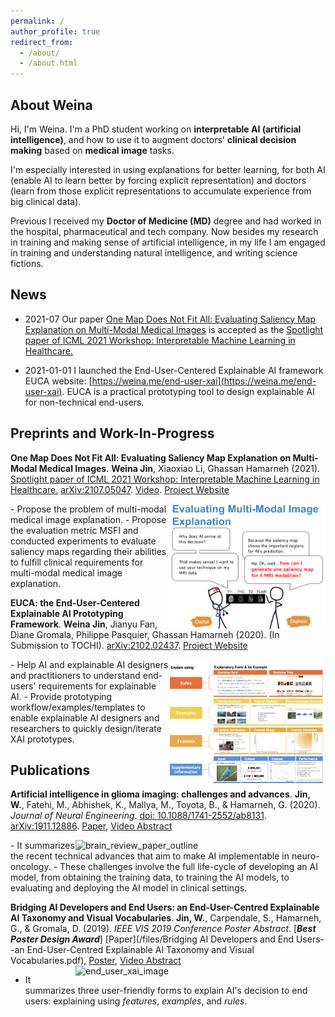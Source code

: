 ```yaml
---
permalink: /
author_profile: true
redirect_from:
  - /about/
  - /about.html
---
```




## About Weina

Hi, I'm Weina. I'm a PhD student working on **interpretable AI (artificial intelligence)**, and how to use it to augment doctors' **clinical decision making** based on **medical image** tasks.
<!-- It is interdisciplinary research among AI, computer vision, information visualization (InfoVis), human-computer interaction (HCI), and medicine. An explanation is a two-way communication/interaction between AI system and its users, that's where HCI and InfoVis come in. -->
I'm especially interested in using explanations for better learning, for both AI (enable AI to learn better by forcing explicit representation) and doctors (learn from those explicit representations to accumulate experience from big clinical data).

Previous I received my **Doctor of Medicine (MD)** degree and had worked in the hospital, pharmaceutical and tech company. Now besides my research in training and making sense of artificial intelligence, in my life I am engaged in training and understanding natural intelligence, and writing science fictions.


## News 

* 2021-07 Our paper <a href="http://weina.me/one-map-not-fit-all" target="_blank">One Map Does Not Fit All: Evaluating Saliency Map Explanation on Multi-Modal Medical Images</a> is accepted as the <a href="https://sites.google.com/view/imlh2021/" target="_blank">Spotlight paper of ICML 2021 Workshop: Interpretable Machine Learning in Healthcare.</a>

* 2021-01-01 I launched the End-User-Centered Explainable AI framework EUCA website: [https://weina.me/end-user-xai](https://weina.me/end-user-xai). EUCA is a practical prototyping tool to design explainable AI for non-technical end-users.


## Preprints and Work-In-Progress


**One Map Does Not Fit All: Evaluating Saliency Map Explanation on Multi-Modal Medical Images**. **Weina Jin**, Xiaoxiao Li, Ghassan Hamarneh (2021). <a href="https://sites.google.com/view/imlh2021/" target="_blank">Spotlight paper of ICML 2021 Workshop: Interpretable Machine Learning in Healthcare.</a>
[arXiv:2107.05047](https://arxiv.org/abs/2107.05047). [Video](https://youtu.be/J-ceZ20cBJk). [Project Website](http://weina.me/one-map-not-fit-all)

<img src="/images/poster_ thumbnail_One Map Does Not Fit All_Evaluating Saliency Map Explanation on Multi-Modal Medical Images.png" alt="Evaluating Multi-Modal Medical Image Explanation" style="float: right;" height="200"/>
  - Propose the problem of multi-modal medical image explanation.
  - Propose the evaluation metric MSFI and conducted experiments to evaluate saliency maps regarding their abilities to fulfill clinical requirements for multi-modal medical image explanation.

**EUCA: the End-User-Centered Explainable AI Prototyping Framework**. **Weina Jin**, Jianyu Fan, Diane Gromala, Philippe Pasquier, Ghassan Hamarneh (2020). (In Submission to TOCHI). 
[arXiv:2102.02437](https://arxiv.org/abs/2102.02437). [Project Website](http://https://weina.me/end-user-xai)

<img src="/images/EUCA.png" alt="End-User-Centered Explainable AI Prototyping Framework" style="float: right;" height="200"/>
  - Help AI and explainable AI designers and practitioners to understand end-users' requirements for explainable AI.
  - Provide prototyping workflow/examples/templates to enable explainable AI designers and researchers to quickly design/iterate XAI prototypes.

## Publications


**Artificial intelligence in glioma imaging: challenges and advances**. **Jin, W.**, Fatehi, M., Abhishek, K., Mallya, M., Toyota, B., & Hamarneh, G. (2020). *Journal of Neural Engineering*. [doi: 10.1088/1741-2552/ab8131](https://iopscience.iop.org/article/10.1088/1741-2552/ab8131). [arXiv:1911.12886](https://arxiv.org/abs/1911.12886). [Paper](https://arxiv.org/pdf/1911.12886.pdf), [Video Abstract](https://www.youtube.com/watch?v=i2rX6NSH27k)

<img src="/images/brain_review_paper_outline.jpg" alt="brain_review_paper_outline" style="float: right;" width="400"/>
  - It summarizes the recent technical advances that aim to make AI implementable in neuro-oncology.
  - These challenges involve the full life-cycle of developing an AI model, from obtaining the training data, to training the AI models, to evaluating and deploying the AI model in clinical settings.


**Bridging AI Developers and End Users: an End-User-Centred Explainable AI Taxonomy and Visual Vocabularies**. **Jin, W.**, Carpendale, S., Hamarneh, G., & Gromala, D. (2019). *IEEE VIS 2019 Conference Poster Abstract*. [***Best Poster Design Award***]
[Paper](/files/Bridging AI Developers and End Users--an End-User-Centred Explainable AI Taxonomy and Visual Vocabularies.pdf), [Poster](/files/201910_IEEE_VIS_poster.pdf), [Video Abstract](https://www.youtube.com/watch?v=b5JnaSG1AYM)
<img src="/images/end_user_xai_image.jpg" alt="end_user_xai_image" style="float: right;" width="400"/>
  - It summarizes three user-friendly forms to explain AI's decision to end users: explaining using *features*, *examples*, and *rules*.
